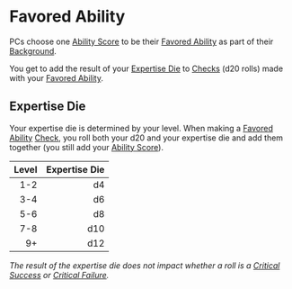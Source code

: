 # Favored Ability

PCs choose one [Ability Score](Chosen%20Statistics/Ability%20Scores.md) to be their [Favored Ability](Favored%20Ability.md) as part of their [Background](Background.md).

You get to add the result of your [Expertise Die](Favored%20Ability.md#Expertise%20Die) to [Checks](../Game%20Procedures/Check.md) (d20 rolls) made with your [Favored Ability](Favored%20Ability.md).

## Expertise Die

Your expertise die is determined by your level. When making a [Favored Ability](Favored%20Ability.md) [Check](../Game%20Procedures/Check.md), you roll both your d20 and your expertise die and add them together (you still add your [Ability Score](Chosen%20Statistics/Ability%20Scores.md)).

| Level | Expertise Die |
| ----: | ------------: |
|   1-2 |            d4 |
|   3-4 |            d6 |
|   5-6 |            d8 |
|   7-8 |           d10 |
|    9+ |           d12 |

*The result of the expertise die does not impact whether a roll is a [Critical Success](../Game%20Procedures/Dice%20Rolls/Critical%20Success.md) or [Critical Failure](../Game%20Procedures/Dice%20Rolls/Critical%20Failure.md).*
